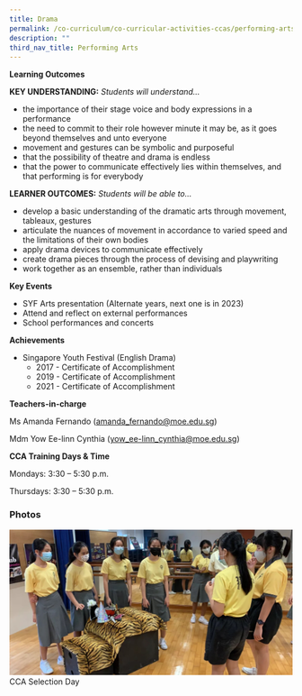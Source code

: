 ```yaml
---
title: Drama
permalink: /co-curriculum/co-curricular-activities-ccas/performing-arts-drama/
description: ""
third_nav_title: Performing Arts
---
```

**Learning Outcomes**

**KEY UNDERSTANDING:** _Students will understand…_

*   the importance of their stage voice and body expressions in a performance
*   the need to commit to their role however minute it may be, as it goes beyond themselves and unto everyone
*   movement and gestures can be symbolic and purposeful
*   that the possibility of theatre and drama is endless
*   that the power to communicate effectively lies within themselves, and that performing is for everybody

**LEARNER OUTCOMES:** _Students will be able to…_

*   develop a basic understanding of the dramatic arts through movement, tableaux, gestures
*   articulate the nuances of movement in accordance to varied speed and the limitations of their own bodies
*   apply drama devices to communicate effectively
*   create drama pieces through the process of devising and playwriting
*   work together as an ensemble, rather than individuals

**Key Events**

*   SYF Arts presentation (Alternate years, next one is in 2023)
*   Attend and reflect on external performances
*   School performances and concerts

**Achievements**

*   Singapore Youth Festival (English Drama)
    *   2017 - Certificate of Accomplishment
    *   2019 - Certificate of Accomplishment
    *   2021 - Certificate of Accomplishment

**Teachers-in-charge**

Ms Amanda Fernando ([amanda\_fernando@moe.edu.sg](mailto:amanda_fernando@moe.edu.sg))

Mdm Yow Ee-linn Cynthia ([yow\_ee-linn\_cynthia@moe.edu.sg](mailto:yow_ee-linn_cynthia@moe.edu.sg))

**CCA Training Days & Time**

Mondays: 3:30 – 5:30 p.m.

Thursdays: 3:30 – 5:30 p.m.

### Photos



![](/images/Picture-1-2.jpg)
CCA Selection Day